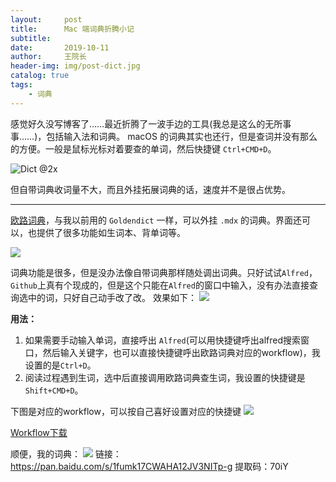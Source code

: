 ```yaml
---
layout:     post
title:      Mac 端词典折腾小记
subtitle:   
date:       2019-10-11
author:     王院长
header-img: img/post-dict.jpg
catalog: true
tags:
    - 词典
---
```

感觉好久没写博客了……最近折腾了一波手边的工具(我总是这么的无所事事……)，包括输入法和词典。
macOS 的词典其实也还行，但是查词并没有那么的方便。一般是鼠标光标对着要查的单词，然后快捷键 `Ctrl+CMD+D`。

![Dict @2x](https://wang-1258168870.cos.ap-guangzhou.myqcloud.com/pic/2019-10-17-EWHA81.png)

但自带词典收词量不大，而且外挂拓展词典的话，速度并不是很占优势。

---
[欧路词典](https://www.eudic.net/v4/en/app/eudic)，与我以前用的 `Goldendict` 一样，可以外挂 `.mdx` 的词典。界面还可以，也提供了很多功能如生词本、背单词等。

![](https://wang-1258168870.cos.ap-guangzhou.myqcloud.com/pic/2019-10-17-OkN74o.png)

词典功能是很多，但是没办法像自带词典那样随处调出词典。只好试试`Alfred`，`Github`上真有个现成的，但是这个只能在`Alfred`的窗口中输入，没有办法直接查询选中的词，只好自己动手改了改。
效果如下：
![](https://wang-1258168870.cos.ap-guangzhou.myqcloud.com/pic/2019-10-17-eudic.gif)

**用法：**
1. 如果需要手动输入单词，直接呼出 `Alfred`(可以用快捷键呼出alfred搜索窗口，然后输入关键字，也可以直接快捷键呼出欧路词典对应的workflow)，我设置的是`Ctrl+D`。
2. 阅读过程遇到生词，选中后直接调用欧路词典查生词，我设置的快捷键是`Shift+CMD+D`。

下图是对应的workflow，可以按自己喜好设置对应的快捷键
![](https://wang-1258168870.cos.ap-guangzhou.myqcloud.com/pic/2019-10-17-7lsLrB.png)

[Workflow下载](https://wang-1258168870.cos.ap-guangzhou.myqcloud.com/pic/2019-10-17-Eudic-lookup.alfredworkflow)

顺便，我的词典：
![](https://wang-1258168870.cos.ap-guangzhou.myqcloud.com/pic/2019-10-17-Al5YmB.png)
链接：https://pan.baidu.com/s/1fumk17CWAHA12JV3NITp-g 提取码：70iY 